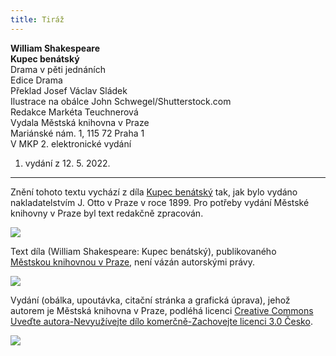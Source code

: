 ```yaml
---
title: Tiráž
---
```


**William Shakespeare    
Kupec benátský**  
Drama v pěti jednáních  
Edice Drama  
Překlad Josef Václav Sládek  
Ilustrace na obálce John Schwegel/Shutterstock.com  
Redakce Markéta Teuchnerová  
Vydala Městská knihovna v Praze  
Mariánské nám. 1, 115 72 Praha 1  
V MKP 2. elektronické vydání  
1. vydání z 12. 5. 2022.

***

Znění tohoto textu vychází z díla [Kupec benátský](https://search.mlp.cz/cz/titul/kupec-benatsky/3403808/#/) tak, jak bylo vydáno nakladatelstvím J. Otto v Praze v roce 1899. Pro potřeby vydání Městské knihovny v Praze byl text redakčně zpracován.

![](../Images/image003.jpg)

Text díla (William Shakespeare: Kupec benátský), publikovaného [Městskou knihovnou v Praze](https://www.mlp.cz/cz/), není vázán autorskými právy.

![](../Images/image001.jpg)

Vydání (obálka, upoutávka, citační stránka a grafická úprava), jehož autorem je Městská knihovna v Praze, podléhá licenci [Creative Commons Uveďte autora-Nevyužívejte dílo komerčně-Zachovejte licenci 3.0 Česko](https://creativecommons.org/licenses/by-nc-sa/3.0/cz/).

  


![](../Images/image004.jpg)